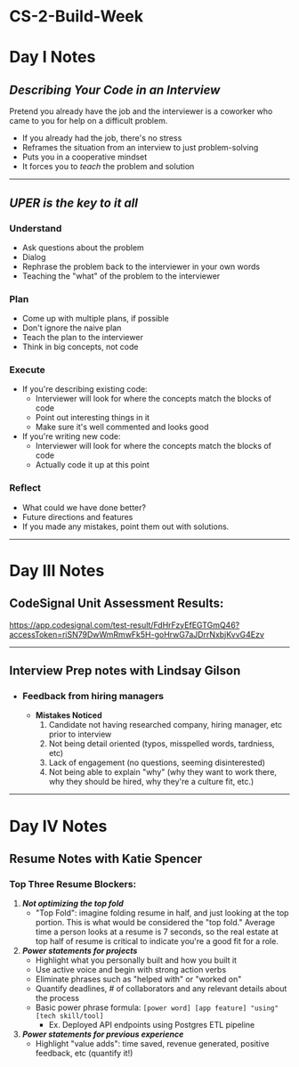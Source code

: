 # CS-2-Build-Week

# **Day I Notes**


## ***Describing Your Code in an Interview***

Pretend you already have the job and the interviewer is a coworker who came to you
for help on a difficult problem.
* If you already had the job, there's no stress
* Reframes the situation from an interview to just problem-solving
* Puts you in a cooperative mindset
* It forces you to *teach* the problem and solution

---

## ***UPER is the key to it all***

### **Understand**
* Ask questions about the problem
* Dialog
* Rephrase the problem back to the interviewer in your own words
* Teaching the "what" of the problem to the interviewer

### **Plan**
* Come up with multiple plans, if possible
* Don't ignore the naive plan
* Teach the plan to the interviewer
* Think in big concepts, not code

### **Execute**
* If you're describing existing code:
  * Interviewer will look for where the concepts match the blocks of code
  * Point out interesting things in it
  * Make sure it's well commented and looks good
* If you're writing new code:
  * Interviewer will look for where the concepts match the blocks of code
  * Actually code it up at this point

### **Reflect**
* What could we have done better?
* Future directions and features
* If you made any mistakes, point them out with solutions.



---

# **Day III Notes**

## **CodeSignal Unit Assessment Results:** 
https://app.codesignal.com/test-result/FdHrFzyEfEGTGmQ46?accessToken=riSN79DwWmRmwFk5H-goHrwG7aJDrrNxbjKvvG4Ezv

---

## **Interview Prep notes with Lindsay Gilson**
- ### Feedback from hiring managers
    - **Mistakes Noticed**
        1. Candidate not having researched company, hiring manager, etc prior to interview
        2. Not being detail oriented (typos, misspelled words, tardniess, etc)
        3. Lack of engagement (no questions, seeming disinterested)
        4. Not being able to explain "why" (why they want to work there, why they should be hired, why they're a culture fit, etc.)

---

# **Day IV Notes**

## **Resume Notes with Katie Spencer**

### Top Three Resume Blockers:

1. ***Not optimizing the top fold***
    - "Top Fold": imagine folding resume in half, and just looking at the top portion. This is what would be considered the "top fold." Average time a person looks at a resume is 7 seconds, so the real estate at top half of resume is critical to indicate you're a good fit for a role.
2. ***Power statements for projects***
    - Highlight what you personally built and how you built it
    - Use active voice and begin with strong action verbs
    - Eliminate phrases such as "helped with" or "worked on"
    - Quantify deadlines, # of collaborators and any relevant details about the process
    - Basic power phrase formula: `[power word] [app feature] "using" [tech skill/tool]`
        - Ex. Deployed API endpoints using Postgres ETL pipeline
3. ***Power statements for previous experience***
    - Highlight "value adds": time saved, revenue generated, positive feedback, etc (quantify it!)